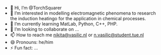 - 👋 Hi, I’m @TorchSquarer
- 👀 I’m interested in modelling electromagnetic phenomena to research the induction heatingo for the application in chemical processes.
- 🌱 I’m currently learning MatLab, Python, C++, PHP.
- 💞️ I’m looking to collaborate on ...
- 📫 How to reach me [nikita@vasilic.nl](nikita@vasilic.nl) or [n.vasilic@student.tue.nl](n.vasilic@student.tue.nl)
- 😄 Pronouns: he/him
- ⚡ Fun fact: ...

<!---
TorchSquarer/TorchSquarer is a ✨ special ✨ repository because its `README.md` (this file) appears on your GitHub profile.
You can click the Preview link to take a look at your changes.
--->
